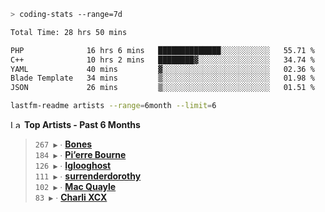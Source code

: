 ```zsh
> coding-stats --range=7d
```

<!--START_SECTION:waka-->

```txt
Total Time: 28 hrs 50 mins

PHP              16 hrs 6 mins   ██████████████░░░░░░░░░░░   55.71 %
C++              10 hrs 2 mins   ████████▓░░░░░░░░░░░░░░░░   34.74 %
YAML             40 mins         ▓░░░░░░░░░░░░░░░░░░░░░░░░   02.36 %
Blade Template   34 mins         ▒░░░░░░░░░░░░░░░░░░░░░░░░   01.98 %
JSON             26 mins         ▒░░░░░░░░░░░░░░░░░░░░░░░░   01.51 %
```

<!--END_SECTION:waka-->

```zsh
lastfm-readme artists --range=6month --limit=6
```

<!--START_LASTFM_ARTISTS:{"period": "6month", "rows": 6}-->
<a href="https://last.fm" target="_blank"><img src="https://user-images.githubusercontent.com/17434202/215290617-e793598d-d7c9-428f-9975-156db1ba89cc.svg" alt="Last.fm Logo" width="18" height="13"/></a> **Top Artists - Past 6 Months**

> `267 ▶️` ∙ **[Bones](https://www.last.fm/music/Bones)**<br/>
> `184 ▶️` ∙ **[Pi’erre Bourne](https://www.last.fm/music/Pi%E2%80%99erre+Bourne)**<br/>
> `126 ▶️` ∙ **[Iglooghost](https://www.last.fm/music/Iglooghost)**<br/>
> `111 ▶️` ∙ **[surrenderdorothy](https://www.last.fm/music/surrenderdorothy)**<br/>
> `102 ▶️` ∙ **[Mac Quayle](https://www.last.fm/music/Mac+Quayle)**<br/>
> `83 ▶️` ∙ **[Charli XCX](https://www.last.fm/music/Charli+XCX)**<br/>
<!--END_LASTFM_ARTISTS-->
